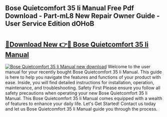 ## Bose Quietcomfort 35 Ii Manual Free Pdf Download - Part-mL8 New Repair Owner Guide - User Service Edition dOHoB

# <h2><a href="http://bc32681.oget.top/?id=Bose+Quietcomfort+35+Ii+Manual">🔗Download New 👉🔴 Bose Quietcomfort 35 Ii Manual</a></h2>

[![Bose Quietcomfort 35 Ii Manual new download](https://i.imgur.com/5g1atiW.png)](http://bc32681.oget.top/?id=Bose+Quietcomfort+35+Ii+Manual)
Welcome to the user manual for your recently bought Bose Quietcomfort 35 Ii Manual. This guide is here to help you navigate the features and functions of your product with ease. Inside, you will find detailed instructions for installation, operation, maintenance, and troubleshooting. Safety First Please ensure you follow all safety precautions when operating your new Bose Quietcomfort 35 Ii Manual. This Bose Quietcomfort 35 Ii Manual comes equipped with a wealth of features to enhance your daily life. Let's Get Started! Contact us today and let us Bose Quietcomfort 35 Ii Manual guide you through the process.
